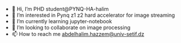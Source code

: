 - 👋 Hi, I’m PHD student@PYNQ-HA-halim
- 👀 I’m interested in Pynq z1 z2 hard accelerator
for image streaming 
- 🌱 I’m currently learning jupyter-notebook 
- 💞️ I’m looking to collaborate on image processing 
- 📫 How to reach me abdelhalim.hazzem@univ-setif.dz 

<!---
PYNQ-HA-halim/PYNQ-HA-halim is a ✨ special ✨ repository because its `README.md` (this file) appears on your GitHub profile.
You can click the Preview link to take a look at your changes.
--->
